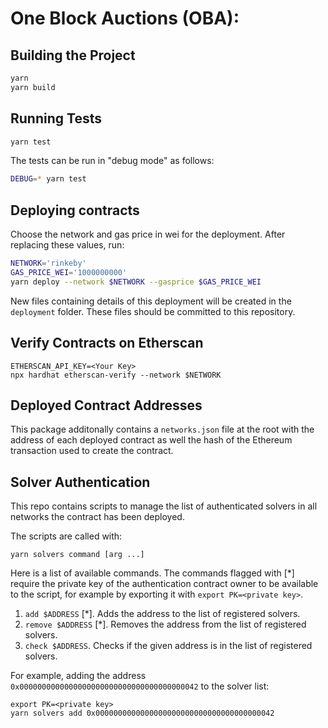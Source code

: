 # One Block Auctions (OBA):

## Building the Project

```sh
yarn
yarn build
```

## Running Tests

```sh
yarn test
```

The tests can be run in "debug mode" as follows:

```sh
DEBUG=* yarn test
```

## Deploying contracts

Choose the network and gas price in wei for the deployment.
After replacing these values, run:

```sh
NETWORK='rinkeby'
GAS_PRICE_WEI='1000000000'
yarn deploy --network $NETWORK --gasprice $GAS_PRICE_WEI
```

New files containing details of this deployment will be created in the `deployment` folder.
These files should be committed to this repository.

## Verify Contracts on Etherscan

```
ETHERSCAN_API_KEY=<Your Key>
npx hardhat etherscan-verify --network $NETWORK
```

## Deployed Contract Addresses

This package additonally contains a `networks.json` file at the root with the
address of each deployed contract as well the hash of the Ethereum transaction
used to create the contract.

## Solver Authentication

This repo contains scripts to manage the list of authenticated solvers in all networks the contract has been deployed.

The scripts are called with:

```
yarn solvers command [arg ...]
```

Here is a list of available commands.
The commands flagged with [*] require the private key of the authentication contract owner to be available to the script, for example by exporting it with
`export PK=<private key>`.

1. `add $ADDRESS` [*]. Adds the address to the list of registered solvers.
2. `remove $ADDRESS` [*]. Removes the address from the list of registered
   solvers.
3. `check $ADDRESS`. Checks if the given address is in the list of registered
   solvers.

For example, adding the address `0x0000000000000000000000000000000000000042` to
the solver list:

```
export PK=<private key>
yarn solvers add 0x0000000000000000000000000000000000000042
```
